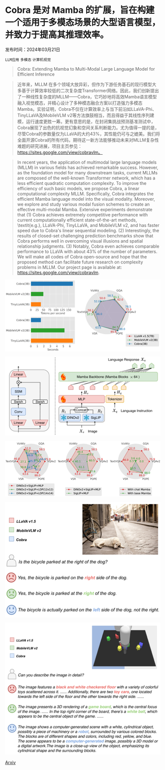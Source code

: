 # Cobra 是对 Mamba 的扩展，旨在构建一个适用于多模态场景的大型语言模型，并致力于提高其推理效率。

发布时间：2024年03月21日

`LLM应用` `多模态` `计算机视觉`

> Cobra: Extending Mamba to Multi-Modal Large Language Model for Efficient Inference

> 近年来，MLLM 在多个领域大放异彩，但作为下游任务基石的现行模型大多基于计算效率较低的二次复杂度Transformer网络。因此，我们创新提出了一种线性复杂度的MLLM——Cobra，它巧妙地将高效Mamba语言模型融入视觉模态，并精心设计了多种模态融合方案以打造强力多模态Mamba。实验证明，Cobra不仅在计算效率上与当下前沿如LLaVA-Phi、TinyLLaVA及MobileVLM v2等方法旗鼓相当，而且得益于其线性序列建模，运行速度更胜一筹。更有意思的是，在封闭集挑战预测基准测试中，Cobra展现了出色的抗视觉幻象和空间关系判断能力。尤为值得一提的是，尽管Cobra的参数量仅为LLaVA的大约43%，其性能仍可与之媲美。我们将全面开源Cobra的所有代码，期待这一新方法能够推动未来对MLLM复杂性难题的研究进展，项目主页参见：https://sites.google.com/view/cobravlm。

> In recent years, the application of multimodal large language models (MLLM) in various fields has achieved remarkable success. However, as the foundation model for many downstream tasks, current MLLMs are composed of the well-known Transformer network, which has a less efficient quadratic computation complexity. To improve the efficiency of such basic models, we propose Cobra, a linear computational complexity MLLM. Specifically, Cobra integrates the efficient Mamba language model into the visual modality. Moreover, we explore and study various modal fusion schemes to create an effective multi-modal Mamba. Extensive experiments demonstrate that (1) Cobra achieves extremely competitive performance with current computationally efficient state-of-the-art methods, \textit{e.g.}, LLaVA-Phi, TinyLLaVA, and MobileVLM v2, and has faster speed due to Cobra's linear sequential modeling. (2) Interestingly, the results of closed-set challenging prediction benchmarks show that Cobra performs well in overcoming visual illusions and spatial relationship judgments. (3) Notably, Cobra even achieves comparable performance to LLaVA with about 43% of the number of parameters. We will make all codes of Cobra open-source and hope that the proposed method can facilitate future research on complexity problems in MLLM. Our project page is available at: https://sites.google.com/view/cobravlm.

![Cobra 是对 Mamba 的扩展，旨在构建一个适用于多模态场景的大型语言模型，并致力于提高其推理效率。](../../../paper_images/2403.14520/x1.png)

![Cobra 是对 Mamba 的扩展，旨在构建一个适用于多模态场景的大型语言模型，并致力于提高其推理效率。](../../../paper_images/2403.14520/x2.png)

![Cobra 是对 Mamba 的扩展，旨在构建一个适用于多模态场景的大型语言模型，并致力于提高其推理效率。](../../../paper_images/2403.14520/x3.png)

![Cobra 是对 Mamba 的扩展，旨在构建一个适用于多模态场景的大型语言模型，并致力于提高其推理效率。](../../../paper_images/2403.14520/x4.png)

![Cobra 是对 Mamba 的扩展，旨在构建一个适用于多模态场景的大型语言模型，并致力于提高其推理效率。](../../../paper_images/2403.14520/x5.png)

[Arxiv](https://arxiv.org/abs/2403.14520)